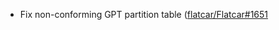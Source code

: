 - Fix non-conforming GPT partition table ([flatcar/Flatcar#1651](https://github.com/flatcar/Flatcar/issues/1651)
